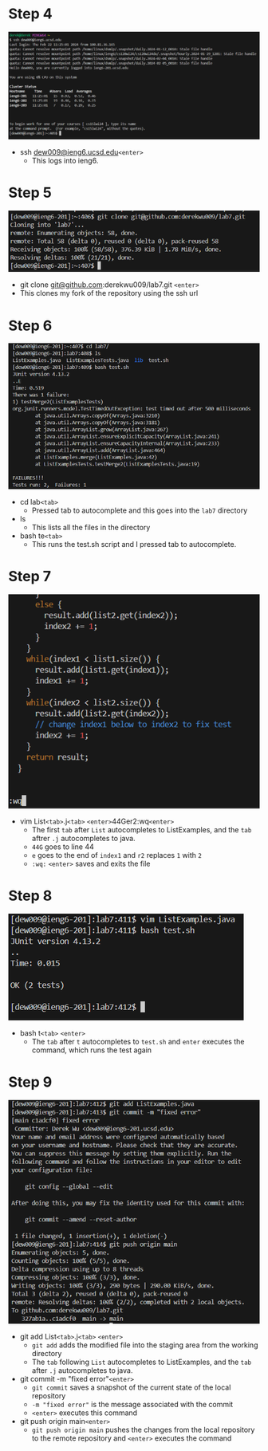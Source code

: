 # Step 4
![Step 4](step4.png)
* ssh dew009@ieng6.ucsd.edu`<enter>`
   * This logs into ieng6.

# Step 5
![Step 5](step5.png)
* git clone git@github.com:derekwu009/lab7.git `<enter>`
* This clones my fork of the repository using the ssh url

# Step 6
![Step 6](step6.png)
* cd lab`<tab>`
    * Pressed tab to autocomplete and this goes into the `lab7` directory
* ls
    * This lists all the files in the directory
* bash te`<tab>`
    * This runs the test.sh script and I pressed tab to autocomplete.

# Step 7
![Step 7](step7.png)
* vim List`<tab>`.j`<tab>` `<enter>`44Ger2:wq`<enter>`
   * The first `tab` after `List` autocompletes to ListExamples, and the `tab` aftrer `.j` autocompletes to java.
   * `44G` goes to line 44
   * `e` goes to the end of `index1` and `r2` replaces `1` with `2`
   * `:wq:` `<enter>` saves and exits the file

# Step 8
![Step 8](step8.png)
* bash t`<tab>` `<enter>`
   * The `tab` after `t` autocompletes to `test.sh` and `enter` executes the command, which runs the test again

# Step 9
![Step 9](step9.png)
* git add List`<tab>`.j`<tab>` `<enter>`
   * `git add` adds the modified file into the staging area from the working directory
   * The `tab` following `List` autocompletes to ListExamples, and the `tab` after `.j` autocompletes to java.
* git commit -m "fixed error"`<enter>`
   * `git commit` saves a snapshot of the current state of the local repository
   * `-m "fixed error"` is the message associated with the commit
   * `<enter>` executes this command 
* git push origin main`<enter>`
   * `git push origin main` pushes the changes from the local repository to the remote repository and `<enter>` executes the command
